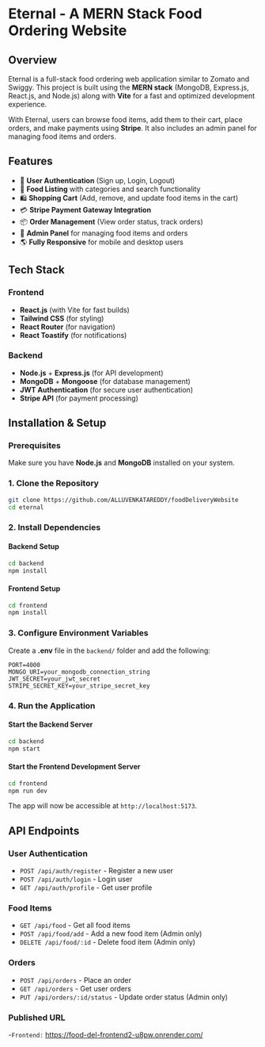 # Eternal - A MERN Stack Food Ordering Website

## Overview
Eternal is a full-stack food ordering web application similar to Zomato and Swiggy. This project is built using the **MERN stack** (MongoDB, Express.js, React.js, and Node.js) along with **Vite** for a fast and optimized development experience.

With Eternal, users can browse food items, add them to their cart, place orders, and make payments using **Stripe**. It also includes an admin panel for managing food items and orders.

## Features
- 🛒 **User Authentication** (Sign up, Login, Logout)
- 🍔 **Food Listing** with categories and search functionality
- 🛍 **Shopping Cart** (Add, remove, and update food items in the cart)
- 💳 **Stripe Payment Gateway Integration**
- 📦 **Order Management** (View order status, track orders)
- 🔐 **Admin Panel** for managing food items and orders
- 🌎 **Fully Responsive** for mobile and desktop users

## Tech Stack
### Frontend
- **React.js** (with Vite for fast builds)
- **Tailwind CSS** (for styling)
- **React Router** (for navigation)
- **React Toastify** (for notifications)

### Backend
- **Node.js** + **Express.js** (for API development)
- **MongoDB** + **Mongoose** (for database management)
- **JWT Authentication** (for secure user authentication)
- **Stripe API** (for payment processing)

## Installation & Setup
### Prerequisites
Make sure you have **Node.js** and **MongoDB** installed on your system.

### 1. Clone the Repository
```sh
git clone https://github.com/ALLUVENKATAREDDY/foodDeliveryWebsite
cd eternal
```

### 2. Install Dependencies
#### Backend Setup
```sh
cd backend
npm install
```

#### Frontend Setup
```sh
cd frontend
npm install
```

### 3. Configure Environment Variables
Create a **.env** file in the `backend/` folder and add the following:
```env
PORT=4000
MONGO_URI=your_mongodb_connection_string
JWT_SECRET=your_jwt_secret
STRIPE_SECRET_KEY=your_stripe_secret_key
```

### 4. Run the Application
#### Start the Backend Server
```sh
cd backend
npm start
```

#### Start the Frontend Development Server
```sh
cd frontend
npm run dev
```

The app will now be accessible at `http://localhost:5173`.

## API Endpoints
### User Authentication
- `POST /api/auth/register` - Register a new user
- `POST /api/auth/login` - Login user
- `GET /api/auth/profile` - Get user profile

### Food Items
- `GET /api/food` - Get all food items
- `POST /api/food/add` - Add a new food item (Admin only)
- `DELETE /api/food/:id` - Delete food item (Admin only)

### Orders
- `POST /api/orders` - Place an order
- `GET /api/orders` - Get user orders
- `PUT /api/orders/:id/status` - Update order status (Admin only)

### Published URL 
-`Frontend:` https://food-del-frontend2-u8pw.onrender.com/



